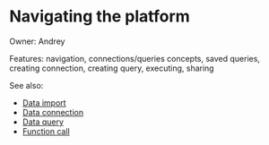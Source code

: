 <!-- TITLE: Use Cases: Accessing databases -->
<!-- SUBTITLE: -->

# Navigating the platform

Owner: Andrey

Features: navigation, connections/queries concepts, saved queries, creating connection, creating query, executing,
sharing

See also:

* [Data import](../../access/importing-data.md)
* [Data connection](../../access/data-connection.md)
* [Data query](../../access/data-query.md)
* [Function call](../../overview/functions/function-call.md)
